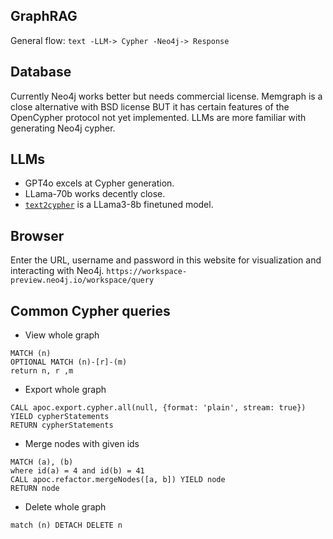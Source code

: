 ## GraphRAG

General flow:
`text -LLM-> Cypher -Neo4j-> Response`

## Database
Currently Neo4j works better but needs commercial license.
Memgraph is a close alternative with BSD license BUT it has certain features of the OpenCypher protocol not yet implemented.
LLMs are more familiar with generating Neo4j cypher.

## LLMs
- GPT4o excels at Cypher generation.
- LLama-70b works decently close.
- [`text2cypher`](https://huggingface.co/tomasonjo/text2cypher-demo-16bit) is a LLama3-8b finetuned model.

## Browser

Enter the URL, username and password in this website for visualization and interacting with Neo4j.
`https://workspace-preview.neo4j.io/workspace/query`

## Common Cypher queries

- View whole graph
```cypher
MATCH (n)
OPTIONAL MATCH (n)-[r]-(m)
return n, r ,m
```
- Export whole graph
```cypher
CALL apoc.export.cypher.all(null, {format: 'plain', stream: true})
YIELD cypherStatements
RETURN cypherStatements
```
- Merge nodes with given ids
```cypher
MATCH (a), (b)
where id(a) = 4 and id(b) = 41
CALL apoc.refactor.mergeNodes([a, b]) YIELD node
RETURN node
```
- Delete whole graph
```cypher
match (n) DETACH DELETE n
```
